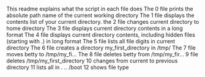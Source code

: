 This readme explains what the script in each file does
The 0 file prints the absolute path name of the current working directory
The 1 file displays the contents list of your current directory.
the 2 file changes current directory to home directory
The 3 file displays current directory contents in a long format
The 4 file displays current directory contents, including hidden files (starting with .) in long format
The 5 file lists all file digits in current directory
The 6 file creates a directory my_first_directory in /tmp/
The 7 file moves betty to /tmp/my_fi...
The 8 file deletes betty from /tmp/my_fir...
9 file deletes /tmp/my_first_directory
10 changes from current to previous directory
11 lists all in . .. /boot
12 shows file type
